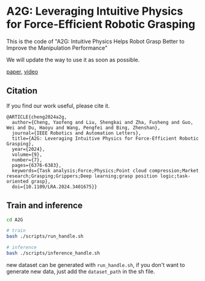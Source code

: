 # A2G: Leveraging Intuitive Physics for Force-Efficient Robotic Grasping

This is the code of "A2G: Intuitive Physics Helps Robot Grasp Better to Improve the Manipulation Performance"

We will update the way to use it as soon as possible.

[paper](https://ieeexplore.ieee.org/abstract/document/10531637), [video](https://www.youtube.com/watch?v=-j9SkiYL1Rc&t=4s)

## Citation
If you find our work useful, please cite it.
```
@ARTICLE{cheng2024a2g,
  author={Cheng, Yaofeng and Liu, Shengkai and Zha, Fusheng and Guo, Wei and Du, Haoyu and Wang, Pengfei and Bing, Zhenshan},
  journal={IEEE Robotics and Automation Letters}, 
  title={A2G: Leveraging Intuitive Physics for Force-Efficient Robotic Grasping}, 
  year={2024},
  volume={9},
  number={7},
  pages={6376-6383},
  keywords={Task analysis;Force;Physics;Point cloud compression;Market research;Grasping;Grippers;Deep learning;grasp position logic;task-oriented grasp},
  doi={10.1109/LRA.2024.3401675}}
```


## Train and inference
```bash
cd A2G

# train
bash ./scripts/run_handle.sh

# inference
bash ./scripts/inference_handle.sh
```

new dataset can be generated with `run_handle.sh`, if you don't want to generate new data, just add the `dataset_path` in the sh file.
